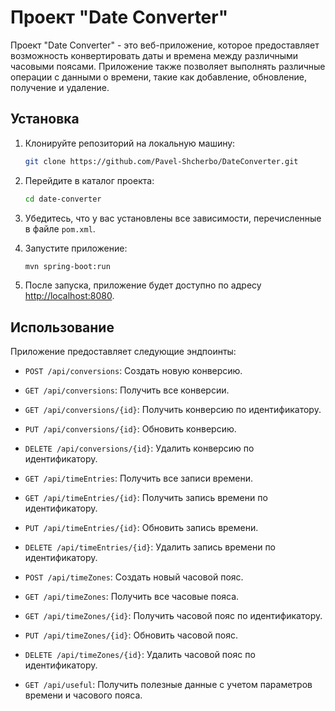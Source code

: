 # Проект "Date Converter"

Проект "Date Converter" - это веб-приложение, которое предоставляет возможность конвертировать даты и времена между различными часовыми поясами. Приложение также позволяет выполнять различные операции с данными о времени, такие как добавление, обновление, получение и удаление.

## Установка

1. Клонируйте репозиторий на локальную машину:

    ```bash
    git clone https://github.com/Pavel-Shcherbo/DateConverter.git
    ```

2. Перейдите в каталог проекта:

    ```bash
    cd date-converter
    ```

3. Убедитесь, что у вас установлены все зависимости, перечисленные в файле `pom.xml`.

4. Запустите приложение:

    ```bash
    mvn spring-boot:run
    ```

5. После запуска, приложение будет доступно по адресу [http://localhost:8080](http://localhost:8080).

## Использование

Приложение предоставляет следующие эндпоинты:

- `POST /api/conversions`: Создать новую конверсию.
- `GET /api/conversions`: Получить все конверсии.
- `GET /api/conversions/{id}`: Получить конверсию по идентификатору.
- `PUT /api/conversions/{id}`: Обновить конверсию.
- `DELETE /api/conversions/{id}`: Удалить конверсию по идентификатору.

- `GET /api/timeEntries`: Получить все записи времени.
- `GET /api/timeEntries/{id}`: Получить запись времени по идентификатору.
- `PUT /api/timeEntries/{id}`: Обновить запись времени.
- `DELETE /api/timeEntries/{id}`: Удалить запись времени по идентификатору.

- `POST /api/timeZones`: Создать новый часовой пояс.
- `GET /api/timeZones`: Получить все часовые пояса.
- `GET /api/timeZones/{id}`: Получить часовой пояс по идентификатору.
- `PUT /api/timeZones/{id}`: Обновить часовой пояс.
- `DELETE /api/timeZones/{id}`: Удалить часовой пояс по идентификатору.

- `GET /api/useful`: Получить полезные данные с учетом параметров времени и часового пояса.

